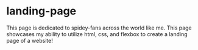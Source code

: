 # landing-page

This page is dedicated to spidey-fans across the world like me. This page showcases my ability to utilize html, css, and flexbox to create a landing page of a website!